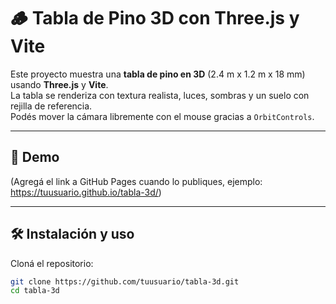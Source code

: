 # 🪵 Tabla de Pino 3D con Three.js y Vite

Este proyecto muestra una **tabla de pino en 3D** (2.4 m x 1.2 m x 18 mm) usando **Three.js** y **Vite**.  
La tabla se renderiza con textura realista, luces, sombras y un suelo con rejilla de referencia.  
Podés mover la cámara libremente con el mouse gracias a `OrbitControls`.

---

## 🚀 Demo
(Agregá el link a GitHub Pages cuando lo publiques, ejemplo:  
https://tuusuario.github.io/tabla-3d/)

---

## 🛠️ Instalación y uso

Cloná el repositorio:

```bash
git clone https://github.com/tuusuario/tabla-3d.git
cd tabla-3d
